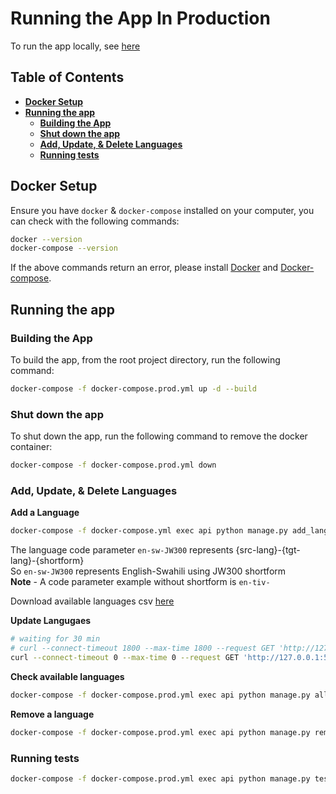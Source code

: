 # **Running the App In Production**
To run the app locally, see [here](start_app_locally_doc.md)

## **Table of Contents**
  - [**Docker Setup**](#docker-setup)
  - [**Running the app**](#running-the-app)
    - [**Building the App**](#building-the-app)
    - [**Shut down the app**](#shut-down-the-app)
    - [**Add, Update, \& Delete Languages**](#add-update--delete-languages)
    - [**Running tests**](#running-tests)
 

## **Docker Setup**

Ensure you have `docker` & `docker-compose` installed on your computer, you can check with the following commands:
```bash
docker --version
docker-compose --version
```

If the above commands return an error, please install [Docker](https://docs.docker.com/engine/install/) and [Docker-compose](https://docs.docker.com/compose/install/).

## **Running the app**
###  **Building the App**
To build the app, from the root project directory, run the following command:
```bash
docker-compose -f docker-compose.prod.yml up -d --build
```

### **Shut down the app**
To shut down the app, run the following command to remove the docker container:
```bash
docker-compose -f docker-compose.prod.yml down
```

### **Add, Update, & Delete Languages**
**Add a Language**
```bash
docker-compose -f docker-compose.yml exec api python manage.py add_language en-sw-JW300
```
The language code parameter `en-sw-JW300` represents {src-lang}-{tgt-lang}-{shortform}  
So `en-sw-JW300` represents English-Swahili using JW300 shortform  
**Note** - A code parameter example without shortform is `en-tiv-`

Download available languages csv [here](https://zenodo.org/record/7417644/files/masakhane-mt-current-models.csv) 

**Update Langugaes**
```bash
# waiting for 30 min
# curl --connect-timeout 1800 --max-time 1800 --request GET 'http://127.0.0.1:5000/update'
curl --connect-timeout 0 --max-time 0 --request GET 'http://127.0.0.1:5000/update'

```

**Check available languages**
```bash
docker-compose -f docker-compose.prod.yml exec api python manage.py all_languages
```

**Remove a language**
```bash
docker-compose -f docker-compose.prod.yml exec api python manage.py remove_language en-sw-JW300
```

### **Running tests**
```bash
docker-compose -f docker-compose.prod.yml exec api python manage.py tests
```